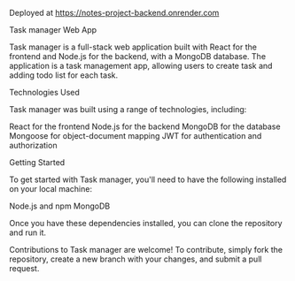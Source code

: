 Deployed at https://notes-project-backend.onrender.com

Task manager Web App

Task manager is a full-stack web application built with React for the frontend and Node.js for the backend, with a MongoDB database. The application is a task management app, allowing users to create task and adding todo list for each task.

Technologies Used

Task manager was built using a range of technologies, including:

React for the frontend Node.js for the backend MongoDB for the database Mongoose for object-document mapping JWT for authentication and authorization

Getting Started

To get started with Task manager, you'll need to have the following installed on your local machine:

Node.js and npm MongoDB

Once you have these dependencies installed, you can clone the repository and run it.

Contributions to Task manager are welcome! To contribute, simply fork the repository, create a new branch with your changes, and submit a pull request.
